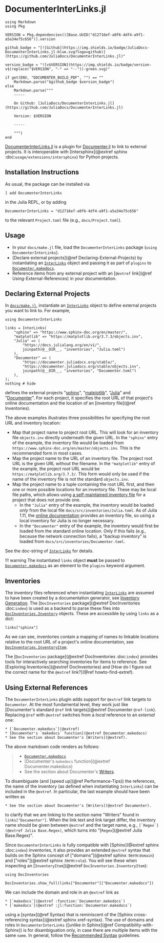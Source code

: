 # DocumenterInterLinks.jl


```@eval
using Markdown
using Pkg

VERSION = Pkg.dependencies()[Base.UUID("d12716ef-a0f6-4df4-a9f1-a5a34e75c656")].version

github_badge = "[![Github](https://img.shields.io/badge/JuliaDocs-DocumenterInterLinks.jl-blue.svg?logo=github)](https://github.com/JuliaDocs/DocumenterInterLinks.jl)"

version_badge = "![v$VERSION](https://img.shields.io/badge/version-v$(replace("$VERSION", "-" => "--"))-green.svg)"

if get(ENV, "DOCUMENTER_BUILD_PDF", "") == ""
    Markdown.parse("$github_badge $version_badge")
else
    Markdown.parse("""
    -----

    On Github: [JuliaDocs/DocumenterInterLinks.jl](https://github.com/JuliaDocs/DocumenterInterLinks.jl)

    Version: $VERSION

    -----

    """)
end
```

[DocumenterInterLinks.jl](https://github.com/JuliaDocs/DocumenterInterLinks.jl#readme) is a plugin for [Documenter.jl](https://github.com/JuliaDocs/Documenter.jl) to link to external projects. It is interoperable with [Intersphinx](@extref sphinx :doc:`usage/extensions/intersphinx`) for Python projects.


## Installation Instructions


As usual, the package can be installed via

```
] add DocumenterInterLinks
```

in the Julia REPL, or by adding

```
DocumenterInterLinks = "d12716ef-a0f6-4df4-a9f1-a5a34e75c656"
```

to the relevant `Project.toml` file (e.g., `docs/Project.toml`).

## Usage

* In your `docs/make.jl` file, load the `DocumenterInterLinks` package (`using DocumenterInterLinks`).
* [Declare external projects](@ref Declaring-External-Projects) by instantiating an [`InterLinks`](@ref) object and passing it as part of `plugins` to [`Documenter.makedocs`](@extref).
* Reference items from any external project with an [`@extref` link](@ref Using-External-References) in your documentation.


## Declaring External Projects

In [`docs/make.jl`](https://github.com/JuliaDocs/DocumenterInterLinks.jl/blob/master/docs/make.jl), instantiate an [`InterLinks`](@ref) object to define external projects you want to link to. For example,

```@example usage
using DocumenterInterLinks

links = InterLinks(
    "sphinx" => "https://www.sphinx-doc.org/en/master/",
    "matplotlib" => "https://matplotlib.org/3.7.3/objects.inv",
    "Julia" => (
        "https://docs.julialang.org/en/v1/",
        joinpath(@__DIR__, "inventories", "Julia.toml")
    ),
    "Documenter" => (
        "https://documenter.juliadocs.org/stable/",
        "https://documenter.juliadocs.org/stable/objects.inv",
        joinpath(@__DIR__, "inventories", "Documenter.toml")
    ),
);
nothing # hide
```

defines the external projects "[sphinx](https://www.sphinx-doc.org/)", "[matplotlib](https://matplotlib.org)", "[Julia](https://docs.julialang.org/en/v1/)" and "[Documenter](https://documenter.juliadocs.org/stable/)". For each project, it specifies the root URL of that project's online documentation and the location of an [inventory file](@ref Inventories).

The above examples illustrates three possibilities for specifying the root URL and inventory location:

* Map that project name to project root URL. This will look for an inventory file `objects.inv` directly underneath the given URL. In the `"sphinx"` entry of the example, the inventory file would be loaded from `https://www.sphinx-doc.org/en/master/objects.inv`. This is the recommended form in most cases.
* Map the project name to the URL of an inventory file. The project root URL is the given URL without the filename. In the `"matplotlib"` entry of the example, the project root URL would be `https://matplotlib.org/3.7.3/`. This form would only be used if the name of the inventory file is not the standard `objects.inv`.
* Map the project name to a tuple containing the root URL first, and then one or more possible locations for an inventory file. These may be local file paths, which allows using [a self-maintained inventory file](https://github.com/JuliaDocs/DocumenterInterLinks.jl/tree/master/docs/src/inventories) for a project that does not provide one.
  * In the `"Julia"` entry of the example, the inventory would be loaded *only* from the local file `docs/src/inventories/Julia.toml`. As of Julia 1.11, the [online documentation](https://docs.julialang.org/en/v1/) provides an inventory file, so using a local inventory for Julia is no longer necessary.
  * In the `"Documenter"` entry of the example, the inventory would first be loaded from the standard online location. Only if this fails (e.g., because the network connection fails), a "backup inventory" is loaded from `docs/src/inventories/Documenter.toml`.

See the doc-string of [`InterLinks`](@ref) for details.

!!! warning
    The instantiated `links` object **must** be passed to [`Documenter.makedocs`](@extref) as an element to the `plugins` keyword argument.

## Inventories

The inventory files referenced when instantiating [`InterLinks`](@ref) are assumed to have been created by a documentation generator, see [Inventory Generation](@ref). The [`DocInventories` package](@extref DocInventories :doc:`index`) is used as a backend to parse these files into [`DocInventories.Inventory`](@extref) objects. These are accessible by using `links` as a dict:

```@example usage
links["sphinx"]
```

As we can see, inventories contain a mapping of names to linkable locations relative to the root URL of a project's online documentation, see [`DocInventories.InventoryItem`](@extref).

The [`DocInventories` package](@extref DocInventories :doc:`index`) provides tools for interactively searching inventories for items to reference. See [Exploring Inventories](@extref DocInventories) and [How do I figure out the correct name for the `@extref` link?](@ref howto-find-extref).


## Using External References

The `DocumenterInterLinks` plugin adds support for `@extref` link targets to `Documenter`. At the most fundamental level, they work just like [Documenter's standard `@ref` link targets](@extref Documenter `@ref-link`). Replacing `@ref` with `@extref` switches from a *local* reference to an *external* one:

```
* [`Documenter.makedocs`](@extref)
* [Documenter's `makedocs` function](@extref Documenter.makedocs)
* See the section about Documenter's [Writers](@extref).
```

The above markdown code renders as follows:

> * [`Documenter.makedocs`](@extref)
> * [Documenter's `makedocs` function](@extref Documenter.makedocs)
> * See the section about Documenter's [Writers](@extref).


To disambiguate (and [speed up](@ref Performance-Tips)) the references, the name of the inventory (as defined when instantiating `InterLinks`) can be included in the `@extref`. In particular, the last example should have been written as

```
* See the section about Documenter's [Writers](@extref Documenter).
```

to clarify that we are linking to the section name "Writers" found in `links["Documenter"]`. When the link text and link target differ, the inventory name should be given between `@extref` and the target name, e.g., ```[`Regex`](@extref Julia Base.Regex)```, which turns into "[`Regex`](@extref Julia Base.Regex)".

Since `DocumenterInterLinks` is fully compatible with [Sphinx](@extref sphinx :doc:`index`) inventories, it also provides an extended `@extref` syntax that builds on the Sphinx concept of ["domains"](@extref sphinx :term:`domain`) and ["roles"](@extref sphinx :term:`role`). You will see these when inspecting an [`InventoryItem`](@extref `DocInventories.InventoryItem`):

```@example usage
using DocInventories

DocInventories.show_full(links["Documenter"]["Documenter.makedocs"])
```

We can include the domain and role in an `@extref` link as

```
* [`makedocs`](@extref :function:`Documenter.makedocs`)
* [`makedocs`](@extref :jl:function:`Documenter.makedocs`)
```

using a [syntax](@ref Syntax) that is reminiscent of the [Sphinx cross-referencing syntax](@extref sphinx xref-syntax). The use of domains and roles in `DocumenterInterLinks` ([unlike in Sphinx](@ref Compatibility-with-Sphinx)) is for disambiguation only, in case there are multiple items with the same `name`. In general, follow the [Recommended Syntax](@ref) guidelines.
